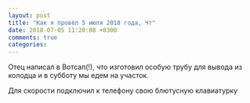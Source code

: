 ```yaml
---
layout: post
title: "Как я провёл 5 июля 2018 года, Чт"
date: 2018-07-05 11:20:08 +0300
comments: true
categories: 
---
```


Отец написал в Вотсап(!), что изготовил особую трубу для вывода из колодца и в субботу мы едем на участок.

Для скорости подключил к телефону свою блютусную клавиатурку